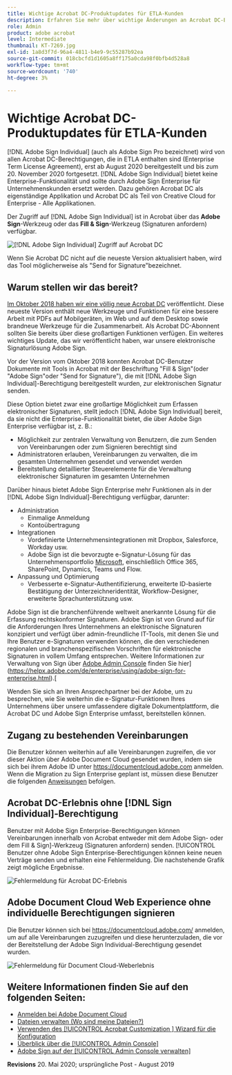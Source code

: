 ```yaml
---
title: Wichtige Acrobat DC-Produktupdates für ETLA-Kunden
description: Erfahren Sie mehr über wichtige Änderungen an Acrobat DC-Berechtigungen, die in ETLA (Enterprise Term License Agreement) ab August 2020 bis 20. November 2020 enthalten sind
role: Admin
product: adobe acrobat
level: Intermediate
thumbnail: KT-7269.jpg
exl-id: 1a8d3f7d-96a4-4811-b4e9-9c55287b92ea
source-git-commit: 018cbcfd1d1605a8ff175a0cda98f0bfb4d528a8
workflow-type: tm+mt
source-wordcount: '740'
ht-degree: 3%

---
```


# Wichtige Acrobat DC-Produktupdates für ETLA-Kunden

[!DNL Adobe Sign Individual] (auch als Adobe Sign Pro bezeichnet) wird von allen Acrobat DC-Berechtigungen, die in ETLA enthalten sind (Enterprise Term License Agreement), erst ab August 2020 bereitgestellt und bis zum 20. November 2020 fortgesetzt. [!DNL Adobe Sign Individual] bietet keine Enterprise-Funktionalität und sollte durch Adobe Sign Enterprise für Unternehmenskunden ersetzt werden. Dazu gehören Acrobat DC als eigenständige Applikation und Acrobat DC als Teil von Creative Cloud for Enterprise - Alle Applikationen.

Der Zugriff auf [!DNL Adobe Sign Individual] ist in Acrobat über das **Adobe Sign**-Werkzeug oder das **Fill &amp; Sign**-Werkzeug (Signaturen anfordern) verfügbar.

![[!DNL Adobe Sign Individual] Zugriff auf Acrobat DC](../assets/Deploy_SignEntitle1.png)

Wenn Sie Acrobat DC nicht auf die neueste Version aktualisiert haben, wird das Tool möglicherweise als &quot;Send for Signature&quot;bezeichnet.

## Warum stellen wir das bereit?

[Im Oktober 2018 haben wir eine völlig neue Acrobat DC](https://news.adobe.com/news/news-details/2018/Adobe-Redefines-What-Is-Possible-With-PDF-With-All-New-Acrobat-DC) veröffentlicht. Diese neueste Version enthält neue Werkzeuge und Funktionen für eine bessere Arbeit mit PDFs auf Mobilgeräten, im Web und auf dem Desktop sowie brandneue Werkzeuge für die Zusammenarbeit. Als Acrobat DC-Abonnent sollten Sie bereits über diese großartigen Funktionen verfügen. Ein weiteres wichtiges Update, das wir veröffentlicht haben, war unsere elektronische Signaturlösung Adobe Sign.

Vor der Version vom Oktober 2018 konnten Acrobat DC-Benutzer Dokumente mit Tools in Acrobat mit der Beschriftung &quot;Fill &amp; Sign&quot;(oder &quot;Adobe Sign&quot;oder &quot;Send for Signature&quot;), die mit [!DNL Adobe Sign Individual]-Berechtigung bereitgestellt wurden, zur elektronischen Signatur senden.

Diese Option bietet zwar eine großartige Möglichkeit zum Erfassen elektronischer Signaturen, stellt jedoch [!DNL Adobe Sign Individual] bereit, da sie nicht die Enterprise-Funktionalität bietet, die über Adobe Sign Enterprise verfügbar ist, z. B.:

* Möglichkeit zur zentralen Verwaltung von Benutzern, die zum Senden von Vereinbarungen oder zum Signieren berechtigt sind
* Administratoren erlauben, Vereinbarungen zu verwalten, die im gesamten Unternehmen gesendet und verwendet werden
* Bereitstellung detaillierter Steuerelemente für die Verwaltung elektronischer Signaturen im gesamten Unternehmen

Darüber hinaus bietet Adobe Sign Enterprise mehr Funktionen als in der [!DNL Adobe Sign Individual]-Berechtigung verfügbar, darunter:

* Administration
   * Einmalige Anmeldung
   * Kontoübertragung
* Integrationen
   * Vordefinierte Unternehmensintegrationen mit Dropbox, Salesforce, Workday usw.
   * Adobe Sign ist die bevorzugte e-Signatur-Lösung für das Unternehmensportfolio [Microsoft](https://acrobat.adobe.com/us/en/business/integrations/microsoft.html), einschließlich Office 365, SharePoint, Dynamics, Teams und Flow.
* Anpassung und Optimierung
   * Verbesserte e-Signatur-Authentifizierung, erweiterte ID-basierte Bestätigung der Unterzeichneridentität, Workflow-Designer, erweiterte Sprachunterstützung usw.

Adobe Sign ist die branchenführende weltweit anerkannte Lösung für die Erfassung rechtskonformer Signaturen. Adobe Sign ist von Grund auf für die Anforderungen Ihres Unternehmens an elektronische Signaturen konzipiert und verfügt über admin-freundliche IT-Tools, mit denen Sie und Ihre Benutzer e-Signaturen verwenden können, die den verschiedenen regionalen und branchenspezifischen Vorschriften für elektronische Signaturen in vollem Umfang entsprechen. Weitere Informationen zur Verwaltung von Sign über [Adobe Admin Console](https://helpx.adobe.com/de/enterprise/using/admin-console.html) finden Sie hier](https://helpx.adobe.com/de/enterprise/using/adobe-sign-for-enterprise.html).[

Wenden Sie sich an Ihren Ansprechpartner bei der Adobe, um zu besprechen, wie Sie weiterhin die e-Signatur-Funktionen Ihres Unternehmens über unsere umfassendere digitale Dokumentplattform, die Acrobat DC und Adobe Sign Enterprise umfasst, bereitstellen können.

## Zugang zu bestehenden Vereinbarungen

Die Benutzer können weiterhin auf alle Vereinbarungen zugreifen, die vor dieser Aktion über Adobe Document Cloud gesendet wurden, indem sie sich bei ihrem Adobe ID unter https://documentcloud.adobe.com anmelden. Wenn die Migration zu Sign Enterprise geplant ist, müssen diese Benutzer die folgenden [Anweisungen](https://helpx.adobe.com/sign/kb/how-to-download-signed-documents---adobe-sign.html) befolgen.

## Acrobat DC-Erlebnis ohne [!DNL Sign Individual]-Berechtigung

Benutzer mit Adobe Sign Enterprise-Berechtigungen können Vereinbarungen innerhalb von Acrobat entweder mit dem Adobe Sign- oder dem Fill &amp; Sign]-Werkzeug (Signaturen anfordern) senden.
[!UICONTROL 
Benutzer ohne Adobe Sign Enterprise-Berechtigungen können keine neuen Verträge senden und erhalten eine Fehlermeldung. Die nachstehende Grafik zeigt mögliche Ergebnisse.

![Fehlermeldung für Acrobat DC-Erlebnis](../assets/Deploy_SignEntitle2.png)

## Adobe Document Cloud Web Experience ohne individuelle Berechtigungen signieren

Die Benutzer können sich bei https://documentcloud.adobe.com/ anmelden, um auf alle Vereinbarungen zuzugreifen und diese herunterzuladen, die vor der Bereitstellung der Adobe Sign Individual-Berechtigung gesendet wurden.

![Fehlermeldung für Document Cloud-Weberlebnis](../assets/Deploy_SignEntitle3.png)

## Weitere Informationen finden Sie auf den folgenden Seiten:

* [Anmelden bei Adobe Document Cloud](https://helpx.adobe.com/document-cloud/help/sign-in.html)
* [Dateien verwalten (Wo sind meine Dateien?)](https://helpx.adobe.com/document-cloud/help/manage-files.html)
* [Verwenden des  [!UICONTROL Acrobat Customization ] Wizard für die Konfiguration](https://www.adobe.com/devnet-docs/acrobatetk/tools/Wizard/WizardDC/index.html)
* [Überblick über die  [!UICONTROL Admin Console]](https://helpx.adobe.com/enterprise/using/admin-console.html)
* [Adobe Sign auf der  [!UICONTROL Admin Console verwalten]](https://helpx.adobe.com/enterprise/using/adobe-sign-for-enterprise.html)

**Revisions** 20. Mai 2020; ursprüngliche Post - August 2019
